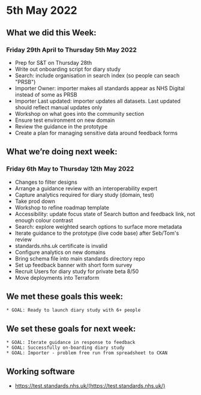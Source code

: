 # 5th May 2022 

## What we did this Week:

### Friday 29th April to Thursday 5th May 2022
* Prep for S&T on Thursday 28th
* Write out onboarding script for diary study
* Search: include organisation in search index (so people can seach "PRSB")
* Importer Owner: importer makes all standards appear as NHS Digital instead of some as PRSB
* Importer Last updated: importer updates all datasets. Last updated should reflect manual updates only
* Workshop on what goes into the community section
* Ensure test environment on new domain
* Review the guidance in the prototype
* Create a plan for managing sensitive data around feedback forms

## What we’re doing next week:

### Friday 6th May to Thursday 12th May 2022
* Changes to filter designs
* Arrange a guidance review with an interoperability expert
* Capture analytics required for diary study (domain, test)
* Take prod down
* Workshop to refine roadmap template
* Accessibility: update focus state of Search button and feedback link, not enough colour contrast
* Search: explore weighted search options to surface more metadata
* Iterate guidance to the prototype (live code base) after Seb/Tom's review
* standards.nhs.uk certificate is invalid
* Configure analytics on new domains
* Bring schema file into main standards directory repo
* Set up feedback banner with short form survey
* Recruit Users for diary study for private beta 8/50
* Move deployments into Terraform

## We met these goals this week:
	* GOAL: Ready to launch diary study with 6+ people

## We set these goals for next week:
	* GOAL: Iterate guidance in response to feedback
	* GOAL: Successfully on-boarding diary study
	* GOAL: Importer - problem free run from spreadsheet to CKAN
## Working software

* https://test.standards.nhs.uk/(https://test.standards.nhs.uk/) 
